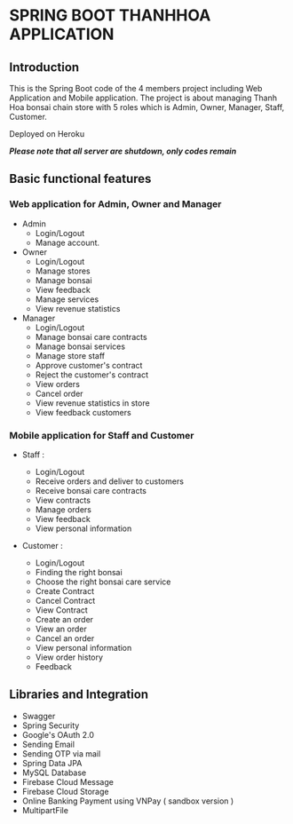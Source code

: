 # **SPRING BOOT THANHHOA APPLICATION**

## Introduction

This is the Spring Boot code of the 4 members project including Web Application and Mobile application. The project is about managing Thanh Hoa bonsai chain store with 5 roles which is Admin, Owner, Manager, Staff, Customer.

Deployed on Heroku

***Please note that all server are shutdown, only codes remain***

## Basic functional features

### Web application for Admin, Owner and Manager
- Admin
  - Login/Logout
  - Manage account.
- Owner
  - Login/Logout
  - Manage stores
  - Manage bonsai
  - View feedback
  - Manage services
  - View revenue statistics
- Manager
  - Login/Logout
  - Manage bonsai care contracts 
  - Manage bonsai services
  - Manage store staff
  - Approve customer's contract
  - Reject the customer's contract
  - View orders
  - Cancel order
  - View revenue statistics in store 
  - View feedback customers

### Mobile application for Staff and Customer
- Staff : 
  - Login/Logout
  - Receive orders and deliver to customers
  - Receive bonsai care contracts
  - View contracts
  - Manage orders
  - View feedback
  - View personal information
- Customer :

  - Login/Logout
  - Finding the right bonsai 
  - Choose the right bonsai care service
  - Create Contract
  - Cancel Contract
  - View Contract
  - Create an order
  - View an order
  - Cancel an order
  - View personal information
  - View order history 
  - Feedback


## Libraries and Integration

-	Swagger
-	Spring Security
-	Google's OAuth 2.0
-	Sending Email
-	Sending OTP via mail
-	Spring Data JPA
-	MySQL Database
-	Firebase Cloud Message
-	Firebase Cloud Storage
-	Online Banking Payment using VNPay ( sandbox version )
-	MultipartFile



